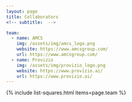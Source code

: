 ```yaml
---
layout: page
title: Collaborators
<!-- subtitle:  -->

team:
  - name: AMCS
    img: /assets/img/amcs_logo.png
    website: https://www.amcsgroup.com/
    url: https://www.amcsgroup.com/
  - name: Provizio
    img: /assets/img/provizio_logo.png
    website: https://www.provizio.ai/
    url: https://www.provizio.ai/
---
```

{% include list-squares.html items=page.team %}
